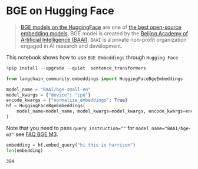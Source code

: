 # BGE on Hugging Face

>[BGE models on the HuggingFace](https://huggingface.co/BAAI/bge-large-en-v1.5) are one of [the best open-source embedding models](https://huggingface.co/spaces/mteb/leaderboard).
>BGE model is created by the [Beijing Academy of Artificial Intelligence (BAAI)](https://en.wikipedia.org/wiki/Beijing_Academy_of_Artificial_Intelligence). `BAAI` is a private non-profit organization engaged in AI research and development.

This notebook shows how to use `BGE Embeddings` through `Hugging Face`


```python
%pip install --upgrade --quiet  sentence_transformers
```


```python
from langchain_community.embeddings import HuggingFaceBgeEmbeddings

model_name = "BAAI/bge-small-en"
model_kwargs = {"device": "cpu"}
encode_kwargs = {"normalize_embeddings": True}
hf = HuggingFaceBgeEmbeddings(
    model_name=model_name, model_kwargs=model_kwargs, encode_kwargs=encode_kwargs
)
```

Note that you need to pass `query_instruction=""` for `model_name="BAAI/bge-m3"` see [FAQ BGE M3](https://huggingface.co/BAAI/bge-m3#faq). 


```python
embedding = hf.embed_query("hi this is harrison")
len(embedding)
```



```output
384
```



```python

```
